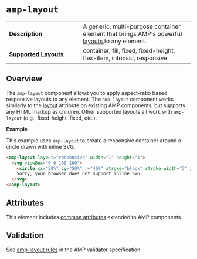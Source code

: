 <!---
Copyright 2016 The AMP HTML Authors. All Rights Reserved.

Licensed under the Apache License, Version 2.0 (the "License");
you may not use this file except in compliance with the License.
You may obtain a copy of the License at

      http://www.apache.org/licenses/LICENSE-2.0

Unless required by applicable law or agreed to in writing, software
distributed under the License is distributed on an "AS-IS" BASIS,
WITHOUT WARRANTIES OR CONDITIONS OF ANY KIND, either express or implied.
See the License for the specific language governing permissions and
limitations under the License.
-->

# <a name="amp-layout"></a> `amp-layout`

<table>
  <tr>
    <td width="40%"><strong>Description</strong></td>
    <td>A generic, multi-purpose container element that brings AMP's powerful <a href="https://amp.dev/documentation/guides-and-tutorials/develop/style_and_layout/control_layout#the-layout-attribute">layouts </a> to any element.</td>
  </tr>
  <tr>
    <td class="col-fourty"><strong><a href="https://amp.dev/documentation/guides-and-tutorials/develop/style_and_layout/control_layout">Supported Layouts</a></strong></td>
    <td>container, fill, fixed, fixed-height, flex-item, intrinsic, responsive</td>
  </tr>
</table>

## Overview

The `amp-layout` component allows you to apply aspect-ratio based responsive layouts to any element. The `amp-layout` component works similarly to the [layout](https://amp.dev/documentation/guides-and-tutorials/responsive/control_layout#the-layout-attribute) attribute on existing AMP components, but supports any HTML markup as children. Other supported layouts all work with `amp-layout` (e.g., fixed-height, fixed, etc.).

**Example**

This example uses `amp-layout` to create a responsive container around a circle drawn with inline SVG.

```html
<amp-layout layout="responsive" width="1" height="1">
  <svg viewBox="0 0 100 100">
    <circle cx="50%" cy="50%" r="40%" stroke="black" stroke-width="3" />
    Sorry, your browser does not support inline SVG.
  </svg>
</amp-layout>
```
## Attributes

This element includes [common attributes](https://amp.dev/documentation/guides-and-tutorials/learn/common_attributes) extended to AMP components.

## Validation

See [amp-layout rules](https://github.com/ampproject/amphtml/blob/master/validator/validator-main.protoascii) in the AMP validator specification.
